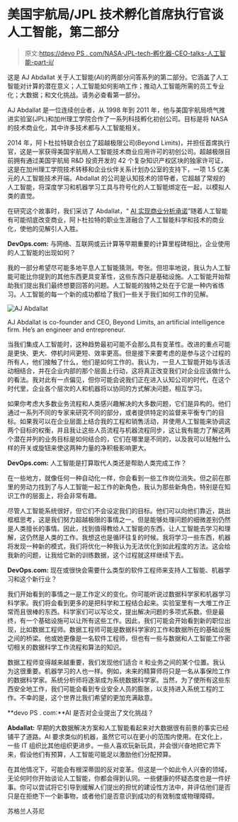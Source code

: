 # 美国宇航局/JPL 技术孵化首席执行官谈人工智能，第二部分

> 原文:[https://devo PS . com/NASA-JPL-tech-孵化器-CEO-talks-人工智能-part-ii/](https://devops.com/nasa-jpl-tech-incubation-ceo-talks-artificial-intelligence-part-ii/)

这是 AJ Abdallat 关于人工智能(AI)的两部分问答系列的第二部分。它涵盖了人工智能对计算的潜在意义；人工智能如何影响工作；推动人工智能所需的员工专业化；大数据；和文化挑战。请务必查看第一部分。

AJ Abdallat 是一位连续创业者，从 1998 年到 2011 年，他与美国宇航局喷气推进实验室(JPL)和加州理工学院合作了一系列科技孵化初创公司。目标是将 NASA 的技术商业化，其中许多技术都与人工智能相关。

2014 年，阿卜杜拉特联合创立了超越极限公司(Beyond Limits)，并担任首席执行官，这是一家获得美国宇航局人工智能技术商业应用许可的初创公司。超越极限目前拥有通过美国宇航局 R&D 投资开发的 42 个复杂知识产权区块的独家许可证，这是在加州理工学院技术转移和企业伙伴关系计划办公室的支持下，一项 1.5 亿美元的人工智能技术开端。Abdallat 的公司是认知技术的领导者，它超越了常规的人工智能，将深度学习和机器学习工具与符号化的人工智能绑定在一起，以模拟人类的直觉。

在研究这个故事时，我们采访了 Abdallat，“ [AI 实现商业分析承诺](https://devops.com/ai-delivering-on-the-business-analytics-promise/)”随着人工智能有可能彻底改变商业，阿卜杜拉特的职业生涯融合了人工智能科学和技术的商业化，使他的见解引人入胜。

**DevOps.com:** 与网络、互联网或云计算等早期重要的计算里程碑相比，企业使用的人工智能的出现如何？

我的一部分希望尽可能多地平息人工智能猜测。夸张。但坦率地说，我认为人工智能可能比你提到的其他东西更具变革性，这些东西只是基础设施。人工智能开始帮助我们提出我们最终想要回答的问题。人工智能的独特之处在于它是一种内省练习。人工智能的每一个新的成功都给了我们一些关于我们如何工作的见解。

![AJ Abdallat](../Images/b471e7b98b14770fc4209948c6c5dc9a.png)

AJ Abdallat is co-founder and CEO, Beyond Limits, an artificial intelligence firm. He’s an engineer and entrepreneur.

当我们集成人工智能时，这种趋势最初可能不会那么具有变革性。改进的重点可能是更快、更大、停机时间更短、效率更高。但是接下来要考虑的是参与这个过程的所有人，他们接触了什么，他们是如何工作的。我认为，一旦人工智能开始与该活动相结合，并在企业内部的那个层面上行动，这将真正改变我们对企业应该做什么的看法。我对此有一点偏见，但你可能会说我们正在进入认知公司的时代，在这个时代里，企业各个层次的人和机器将以协同的方式解决问题，相互学习。

如果你考虑大多数业务流程和人类感兴趣解决的大多数问题，它们是异构的。他们通过一系列不同的专家来研究不同的部分，或者提供特定的监督来平衡专门的目标。如果我可以在企业层面上结合我的工程和销售活动，并使用人工智能来协调这两个目标的权衡，并且我让这些人员流程与机器流程同步，这让我有能力了解这两个潜在并列的业务目标是如何结合的，它们在哪里是不同的，以及我可以轻触什么样的开关或旋钮来使这两种力量的净积极影响更大。

**DevOps.com:** 人工智能是打算取代人类还是帮助人类完成工作？

在一些地方，就像任何一种自动化一样，你会看到一些工作岗位消失。但之前在那里的劳动力找到了与人工智能一起工作的新角色，我认为那些新角色，特别是在知识工作的层面上，将会非常有趣。

尽管人工智能系统很好，但它们不会设定我们的目标。他们可以向他们靠近，跳出框框思考，这是我们努力超越极限的事情之一。但是能够处理问题的细微差别仍然是人类擅长的事情。因此，找到值得教给人工智能的东西，让人工智能去学习和理解，这仍然是人类的工作。我想这也是循环往复的时候。我将学习一些东西，机器将发现一种新的模式，我们将优化一种我认为无法优化到如此程度的方法。这会给我新的问题，让我给它新的训练数据，这个过程就这样继续下去。

**DevOps.com:** 现在或很快会需要什么类型的软件工程师来支持人工智能、机器学习和这个新行业？

我们开始看到的事情之一是工作定义的变化。你可能听说过数据科学家和机器学习科学家。我们将会看到更多的是把科学和工程结合起来。实验室里有一大堆工作正常而且很棒的东西。科学家们可以写论文，提出解决问题的多项式系数。但是最终，有一个基础设施可以让所有这些工作。因此，我们可能会开始看到新的职位出现，比如数据工程师。数据工程师可能是数据科学家的工作和数据所在的基础设施之间的桥梁。他或她更像是一名软件工程师，但也有一些与数据和人工智能工作密切相关的数据科学工作流程和算法的知识。

数据工程师变得越来越重要，我们发现他们适合 it 和业务之间的某个位置。我认为这很重要。机器学习的人也一样。例如，未来的精算师将只是一名从事保险工作的数据科学家。系统分析师将逐渐成为系统数据科学家。当然，为了使所有这些东西安全地工作，我们可能会看到专业安全人员的膨胀，以支持进入系统工程的工作。不幸的是，这个世界比我们希望的更加充满敌意。

**devo PS . com:**AI 是否对企业提出了文化挑战？

**Abdallat:** 早期的大数据解决方案和人工智能看起来对大数据很有前景的事实已经铺平了道路。AI 要求类似的机器，虽然它可以在更小的范围内使用。在文化上，一些 IT 组织比其他组织更进步。一些人喜欢玩新玩具，并会很兴奋地把它弄下来，假设他们有预算，人工智能可能足以激励他们分配预算。

在其他情况下，可能会有根深蒂固的反对变革。但这是一个如此令人兴奋的领域，无论何时你开始谈论人工智能，你都会得到认同。一些健康的怀疑态度也是一件好事。你可以尝试将它引导到缓解人们提出的担忧的建设性方法中，并评估他们是否只是在拒绝下一个新事物，或者他们是否意识到成功的有效制度或物理障碍。

苏格兰人芬尼